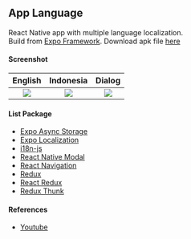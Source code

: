 ## App Language ###

React Native app with multiple language localization.  
Build from [Expo Framework](https://expo.dev/). Download apk file [here](https://www.dropbox.com/s/gjhwns48kaaqqxu)

#### Screenshot ####
| English | Indonesia | Dialog |
| :---: | :---: | :---: |
| ![](https://images2.imgbox.com/66/80/XHsezWow_o.png) | ![](https://images2.imgbox.com/ba/38/DMoF9xnQ_o.png) | ![](https://i.imgur.com/klfywRW.png) |

#### List Package ####
- [Expo Async Storage](https://docs.expo.dev/versions/latest/sdk/async-storage/)
- [Expo Localization](https://docs.expo.dev/versions/v47.0.0/sdk/localization/)
- [i18n-js](https://www.npmjs.com/package/i18n-js)
- [React Native Modal](https://github.com/react-native-modal/react-native-modal)
- [React Navigation](https://reactnavigation.org/)
- [Redux](https://redux.js.org/)
- [React Redux](https://react-redux.js.org/)
- [Redux Thunk](https://github.com/reduxjs/redux-thunk)

#### References ####
- [Youtube](https://www.youtube.com/watch?v=NqhXtRRm8kY)